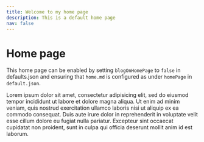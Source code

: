 ```yaml
---
title: Welcome to my home page
description: This is a default home page
nav: false
---
```


# Home page

This home page can be enabled by setting `blogOnHomePage` to `false` in defaults.json and ensuring that `home.md` is configured as under `homePage` in `default.json`. 

Lorem ipsum dolor sit amet, consectetur adipisicing elit, sed do eiusmod
tempor incididunt ut labore et dolore magna aliqua. Ut enim ad minim veniam,
quis nostrud exercitation ullamco laboris nisi ut aliquip ex ea commodo
consequat. Duis aute irure dolor in reprehenderit in voluptate velit esse
cillum dolore eu fugiat nulla pariatur. Excepteur sint occaecat cupidatat non
proident, sunt in culpa qui officia deserunt mollit anim id est laborum.